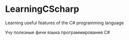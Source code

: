 # LearningCScharp
Learning useful features of the C# programming language

Учу полезные фичи языка программирования C#
